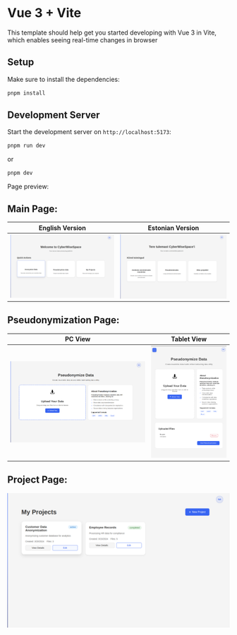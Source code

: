 # Vue 3 + Vite

This template should help get you started developing with Vue 3 in Vite, which enables seeing real-time changes in browser

## Setup

Make sure to install the dependencies:

```bash
pnpm install
```

## Development Server

Start the development server on `http://localhost:5173`:

```bash
pnpm run dev
```

or

```bash
pnpm dev
```

Page preview:

## Main Page:
| English Version | Estonian Version |
|-----------------|------------------|
| ![EN](photos/main_page.png) | ![EST](photos/main_page_est.png) |


## Pseudonymization Page:

| PC View | Tablet View |
|--------|-------------|
| ![PC](photos/pseudonym.png) | ![Tablet](photos/pseudonym_tablet.png) |

## Project Page:

![projects](photos/projects.png)
